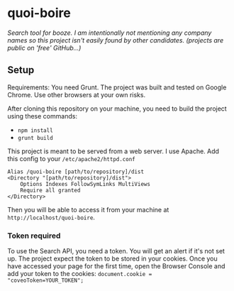 # quoi-boire

*Search tool for booze. I am intentionally not mentioning any company names so this project isn't easily found by other candidates. (projects are public on 'free' GitHub...)*

## Setup

Requirements: You need Grunt. The project was built and tested on Google Chrome. Use other browsers at your own risks.

After cloning this repository on your machine, you need to build the project using these commands:

- `npm install`
- `grunt build`

This project is meant to be served from a web server. I use Apache. Add this config to your `/etc/apache2/httpd.conf`
```
Alias /quoi-boire [path/to/repository]/dist
<Directory "[path/to/repository]/dist">
    Options Indexes FollowSymLinks MultiViews
    Require all granted
</Directory>
```
Then you will be able to access it from your machine at `http://localhost/quoi-boire`.

### Token required
To use the Search API, you need a token. You will get an alert if it's not set up. The project expect the token to be stored in your cookies. Once you have accessed your page for the first time, open the Browser Console and add your token to the cookies:
`document.cookie = "coveoToken=YOUR_TOKEN";`
